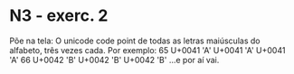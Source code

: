 # N3 - exerc. 2

Põe na tela: O unicode code point de todas as letras maiúsculas do alfabeto, três vezes cada.
Por exemplo: 65 U+0041 'A' U+0041 'A' U+0041 'A' 66 U+0042 'B' U+0042 'B' U+0042 'B' ...e por aí vai.

